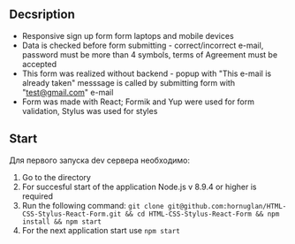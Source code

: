 ## Decsription
- Responsive sign up form form laptops and mobile devices
- Data is checked before form submitting - correct/incorrect e-mail, password must be more than 4 symbols, terms of Agreement must be accepted
- This form was realized without backend - popup with "This e-mail is already taken" messsage is called by submitting form with "test@gmail.com" e-mail 
- Form was made with React; Formik and Yup were used for form validation, Stylus was used for styles

## Start
Для первого запуска dev сервера необходимо:
1. Go to the directory
2. For succesful start of the application Node.js v 8.9.4 or higher is required
3. Run the following command:
```git clone git@github.com:hornuglan/HTML-CSS-Stylus-React-Form.git && cd HTML-CSS-Stylus-React-Form && npm install && npm start```
4. For the next application start use `npm start`

